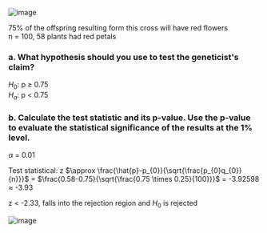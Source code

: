 
![image](https://github.com/user-attachments/assets/d3d3620e-5985-4d87-8529-8a8368cbacd5)


75% of the offspring resulting form this cross will have red flowers  
n = 100, 58 plants had red petals  

### a. What hypothesis should you use to test the geneticist's claim?

$H_{0}$: p $\geq$ 0.75  
$H_{a}$: p $\lt$ 0.75  


### b. Calculate the test statistic and its p-value. Use the p-value to evaluate the statistical significance of the results at the 1% level.

$\alpha$ = 0.01  

Test statistical: z $\approx \frac{\hat{p}-p_{0}}{\sqrt{\frac{p_{0}q_{0}}{n}}}$ = $\frac{0.58-0.75}{\sqrt{\frac{0.75 \times 0.25}{100}}}$ = -3.92598 $\approx$ -3.93  

z $\lt$ -2.33, falls into the rejection region and $H_{0}$ is rejected

![image](https://github.com/user-attachments/assets/cea8f45f-3226-4a1b-a4ec-f98924e558fe)
  
